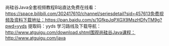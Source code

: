 尚硅谷Java全套视频教程B站直达免费在线看：https://space.bilibili.com/302417610/channel/seriesdetail?sid=457613免费视频及资料下载地址：https://pan.baidu.com/s/1GfkpJqPXGX9MszHDfyTM9g?pwd=yyds 提取码：yyds 学习路线及下载导航：http://www.atguigu.com/download.shtml围观尚硅谷Java课程：http://www.atguigu.com/java
